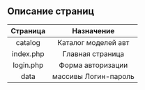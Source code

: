 ## Описание страниц

|     Страница    |  Назначение           |
|:---------------:|:---------------------:|
| catalog         | Каталог моделей  авт  |
| index.php       | Главная страница      |
| login.php       | Форма авторизации     |
| data            | массивы Логин-пароль  |

